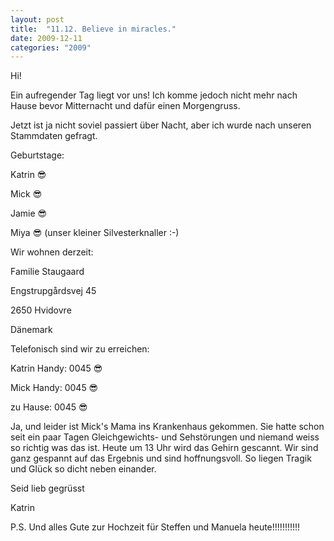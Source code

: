 ```yaml
---
layout: post
title:  "11.12. Believe in miracles."
date: 2009-12-11
categories: "2009"
---
```

Hi!


Ein aufregender Tag liegt vor uns! Ich komme jedoch nicht mehr nach Hause bevor Mitternacht und dafür einen Morgengruss.



Jetzt ist ja nicht soviel passiert über Nacht, aber ich wurde nach unseren Stammdaten gefragt.



Geburtstage:



Katrin 😎

Mick 😎

Jamie 😎

Miya 😎  (unser kleiner Silvesterknaller :-)





Wir wohnen derzeit:



Familie Staugaard

Engstrupgårdsvej 45

2650 Hvidovre

Dänemark





Telefonisch sind wir zu erreichen:



Katrin Handy:  0045 😎

Mick Handy:  0045 😎

zu Hause:   0045 😎



Ja, und leider ist Mick's Mama ins Krankenhaus gekommen. Sie hatte schon seit ein paar Tagen Gleichgewichts- und Sehstörungen und niemand weiss so richtig was das ist. Heute um 13 Uhr wird das Gehirn gescannt. Wir sind ganz gespannt auf das Ergebnis und sind hoffnungsvoll. So liegen Tragik und Glück so dicht neben einander.



Seid lieb gegrüsst

Katrin



P.S. Und alles Gute zur Hochzeit für Steffen und Manuela heute!!!!!!!!!!!






